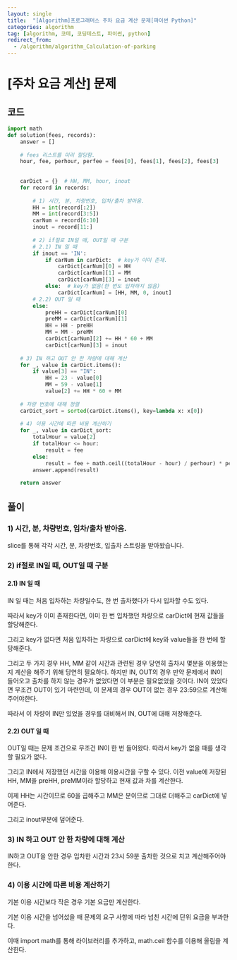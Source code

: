 ```yaml
---
layout: single
title:  "[Algorithm]프로그래머스 주차 요금 계산 문제[파이썬 Python]"
categories: algorithm
tag: [algorithm, 코테, 코딩테스트, 파이썬, python]
redirect_from:
  - /algorithm/algorithm_Calculation-of-parking
---
```


# [주차 요금 계산] 문제
## 코드
```python
import math
def solution(fees, records):
    answer = []
    
    # fees 리스트를 미리 할당함.
    hour, fee, perhour, perfee = fees[0], fees[1], fees[2], fees[3]
    
    
    carDict = {}  # HH, MM, hour, inout
    for record in records:
        
        # 1) 시간, 분, 차량번호, 입차/출차 받아옴.
        HH = int(record[:2])
        MM = int(record[3:5])
        carNum = record[6:10]
        inout = record[11:]
        
        # 2) if절로 IN일 때, OUT일 때 구분
        # 2.1) IN 일 때
        if inout == 'IN':
            if carNum in carDict:  # key가 이미 존재.
                carDict[carNum][0] = HH
                carDict[carNum][1] = MM
                carDict[carNum][3] = inout
            else:  # key가 없음(한 번도 입차하지 않음)
                carDict[carNum] = [HH, MM, 0, inout]
        # 2.2) OUT 일 때
        else:
            preHH = carDict[carNum][0]
            preMM = carDict[carNum][1]
            HH = HH - preHH
            MM = MM - preMM
            carDict[carNum][2] += HH * 60 + MM
            carDict[carNum][3] = inout
    
    # 3) IN 하고 OUT 안 한 차량에 대해 계산
    for _, value in carDict.items():
        if value[3] == "IN":
            HH = 23 - value[0]
            MM = 59 - value[1]
            value[2] += HH * 60 + MM
            
    # 차량 번호에 대해 정렬
    carDict_sort = sorted(carDict.items(), key=lambda x: x[0])
    
    # 4) 이용 시간에 따른 비용 계산하기
    for _, value in carDict_sort:
        totalHour = value[2]
        if totalHour <= hour:
            result = fee
        else:
            result = fee + math.ceil((totalHour - hour) / perhour) * perfee
        answer.append(result)
        
    return answer
```
## 풀이

### 1) 시간, 분, 차량번호, 입차/출차 받아옴.
slice를 통해 각각 시간, 분, 차량번호, 입출차 스트링을 받아왔습니다.

### 2) if절로 IN일 때, OUT일 때 구분

#### 2.1) IN 일 때 
IN 일 때는 처음 입차하는 차량일수도, 한 번 출차했다가 다시 입차할 수도 있다.  

따라서 key가 이미 존재한다면, 이미 한 번 입차했던 차량으로 carDict에 현재 값들을
할당해준다.

그리고 key가 없다면 처음 입차하는 차량으로 carDict에 key와 value들을 한 번에 할당해준다.

그리고 두 가지 경우 HH, MM 같이 시간과 관련된 경우 당연히 출차시 몇분을 이용했는지 계산을
해주기 위해 당연히 필요하다.
하지만 IN, OUT의 경우 만약 문제에서 IN이 들어오고 출차를 하지 않는 경우가 없었다면 이 부분은 필요없었을 것이다.
IN이 있었다면 무조건 OUT이 있기 마련인데, 이 문제의 경우 OUT이 없는 경우 23:59으로 계산해주어야한다.

따라서 이 차량이 IN만 있었을 경우를 대비해서 IN, OUT에 대해 저장해준다.

#### 2.2) OUT 일 때
OUT일 때는 문제 조건으로 무조건 IN이 한 번 들어왔다. 
따라서 key가 없을 때를 생각할 필요가 없다.

그리고 IN에서 저장했던 시간을 이용해 이용시간을 구할 수 있다.
이전 value에 저장된 HH, MM을 preHH, preMM이라 할당하고 현재 값과 차를 계산한다.

이제 HH는 시간이므로 60을 곱해주고 MM은 분이므로 그대로 더해주고 carDict에 넣어준다.

그리고 inout부분에 덮어준다. 

### 3) IN 하고 OUT 안 한 차량에 대해 계산
IN하고 OUT을 안한 경우 입차한 시간과 23시 59분 출차한 것으로 치고 계산해주어야한다.

### 4) 이용 시간에 따른 비용 계산하기
기본 이용 시간보다 작은 경우 기본 요금만 계산한다.

기본 이용 시간을 넘어섰을 때 문제의 요구 사항에 따라 넘친 시간에 단위 요금을 부과한다.

이때 import math를 통해 라이브러리를 추가하고, math.ceil 함수를 이용해 올림을 계산한다.
